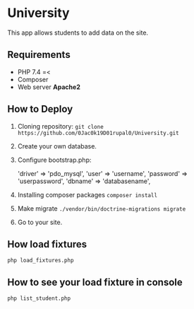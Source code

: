 # University

This app allows students to add data on the site. 


## Requirements

* PHP 7.4 =<
* Composer
* Web server **Apache2**


## How to Deploy

1. Cloning repository: `git clone https://github.com/0Jac0k19D01rupal0/University.git`
2. Create your own database.
3. Configure bootstrap.php:

    'driver' => 'pdo_mysql',
    'user' => 'username',
    'password' => 'userpassword',
    'dbname' => 'databasename',

4. Installing composer packages `composer install`
5. Make migrate `./vendor/bin/doctrine-migrations migrate`
6. Go to your site.


## How load fixtures

`php load_fixtures.php`

## How to see your load fixture in console

`php list_student.php`


